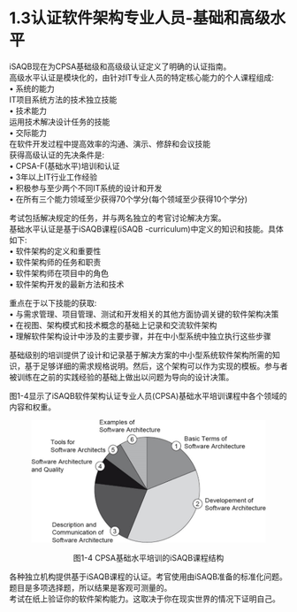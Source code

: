 # 1.3认证软件架构专业人员-基础和高级水平


iSAQB现在为CPSA基础级和高级级认证定义了明确的认证指南。
\
高级水平认证是模块化的，由针对IT专业人员的特定核心能力的个人课程组成:
\
• 系统的能力
\
IT项目系统方法的技术独立技能
\
• 技术能力
\
运用技术解决设计任务的技能
\
• 交际能力
\
在软件开发过程中提高效率的沟通、演示、修辞和会议技能
\
获得高级认证的先决条件是:
\
• CPSA-F(基础水平)培训和认证
\
• 3年以上IT行业工作经验
\
• 积极参与至少两个不同IT系统的设计和开发
\
• 在所有三个能力领域至少获得70个学分(每个领域至少获得10个学分)


考试包括解决规定的任务，并与两名独立的考官讨论解决方案。
\
基础水平认证是基于iSAQB课程(iSAQB -curriculum)中定义的知识和技能。具体如下:
\
• 软件架构的定义和重要性
\
• 软件架构师的任务和职责
\
• 软件架构师在项目中的角色
\
• 软件架构开发的最新方法和技术


重点在于以下技能的获取:
\
• 与需求管理、项目管理、测试和开发相关的其他方面协调关键的软件架构决策
\
• 在视图、架构模式和技术概念的基础上记录和交流软件架构
\
• 理解软件架构设计中涉及的主要步骤，并在中小型系统中独立执行这些步骤


基础级别的培训提供了设计和记录基于解决方案的中小型系统软件架构所需的知识，基于足够详细的需求规格说明。然后，这个架构可以作为实现的模板。参与者被训练在之前的实践经验的基础上做出以问题为导向的设计决策。


图1-4显示了iSAQB软件架构认证专业人员(CPSA)基础水平培训课程中各个领域的内容和权重。

<figure><img src="../.gitbook/assets/image (25).png" alt=""><figcaption></figcaption></figure>

<p align="center">图1-4 CPSA基础水平培训的iSAQB课程结构</p>


各种独立机构提供基于iSAQB课程的认证。考官使用由iSAQB准备的标准化问题。
\
题目是多项选择题，所以结果是客观可测量的。
\
考试在纸上验证你的软件架构能力。这取决于你在现实世界的情况下证明自己。
